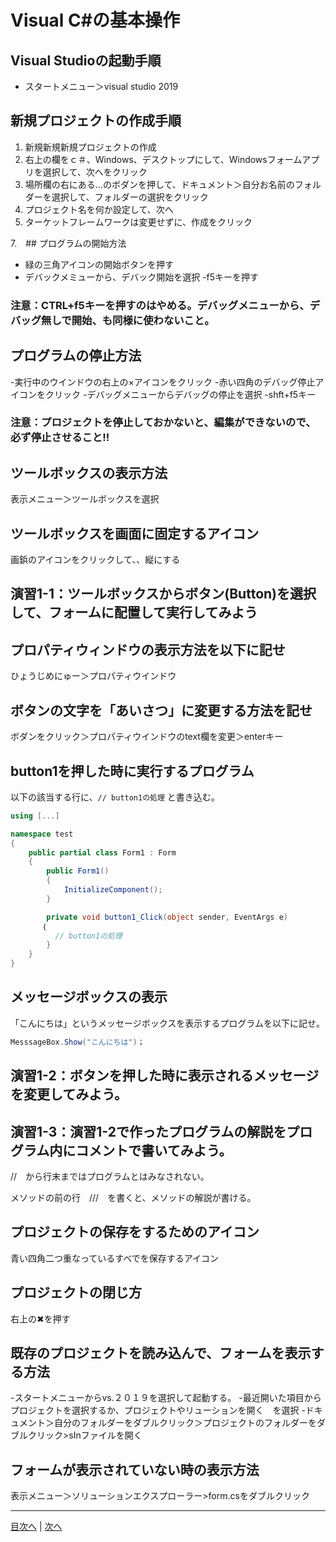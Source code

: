 # Visual C#の基本操作
## Visual Studioの起動手順
- スタートメニュー＞visual studio 2019


## 新規プロジェクトの作成手順
1. 新規新規新規プロジェクトの作成
3. 右上の欄をｃ＃、Windows、デスクトップにして、Windowsフォームアプリを選択して、次へをクリック
4. 場所欄の右にある…のボダンを押して、ドキュメント＞自分お名前のフォルダーを選択して、フォルダーの選択をクリック
5. プロジェクト名を何か設定して、次へ
6. ターケットフレームワークは変更せずに、作成をクリック

7.　## プログラムの開始方法
- 緑の三角アイコンの開始ボタンを押す
- デバックメミューから、デバック開始を選択
-f5キーを押す

### 注意：CTRL+f5キーを押すのはやめる。デバッグメニューから、デバッグ無しで開始、も同様に使わないこと。

## プログラムの停止方法
-実行中のウインドウの右上の×アイコンをクリック
-赤い四角のデバッグ停止アイコンをクリック
-デバッグメニューからデバッグの停止を選択
-shft+f5キー
### 注意：プロジェクトを停止しておかないと、編集ができないので、必ず停止させること!!

## ツールボックスの表示方法
表示メニュー＞ツールボックスを選択


## ツールボックスを画面に固定するアイコン
画鋲のアイコンをクリックして、、縦にする


## 演習1-1：ツールボックスからボタン(Button)を選択して、フォームに配置して実行してみよう



## プロパティウィンドウの表示方法を以下に記せ
ひょうじめにゅー＞プロパティウインドウ


## ボタンの文字を「あいさつ」に変更する方法を記せ
ボダンをクリック＞プロパティウインドウのtext欄を変更＞enterキー


## button1を押した時に実行するプログラム
以下の該当する行に、`// button1の処理` と書き込む。

```cs
using [...]

namespace test
{
    public partial class Form1 : Form
    {
        public Form1()
        {
            InitializeComponent();
        }

        private void button1_Click(object sender, EventArgs e)
       ｛
          // button1の処理
        }
    }
}
```

## メッセージボックスの表示
「こんにちは」というメッセージボックスを表示するプログラムを以下に記せ。

```cs
MesssageBox.Show("こんにちは")；
```

## 演習1-2：ボタンを押した時に表示されるメッセージを変更してみよう。



## 演習1-3：演習1-2で作ったプログラムの解説をプログラム内にコメントで書いてみよう。
//　から行末まではプログラムとはみなされない。

メソッドの前の行　///　を書くと、メソッドの解説が書ける。


## プロジェクトの保存をするためのアイコン

青い四角二つ重なっているすべでを保存するアイコン

## プロジェクトの閉じ方

右上の✖を押す

## 既存のプロジェクトを読み込んで、フォームを表示する方法
-スタートメニューからvs.２０１９を選択して起動する。
-最近開いた項目からプロジェクトを選択するか、プロジェクトやリューションを開く　を選択
-ドキュメント＞自分のフォルダーをダブルクリック＞プロジェクトのフォルダーをダブルクリック>sInファイルを開く

## フォームが表示されていない時の表示方法

表示メニュー＞ソリューションエクスプローラー>form.csをダブルクリック

---

[目次へ](README.md#%E7%9B%AE%E6%AC%A1) | [次へ](README.md#%E3%83%97%E3%83%AD%E3%82%B0%E3%83%A9%E3%83%9F%E3%83%B3%E3%82%B0%E3%81%AE%E8%82%9D)
